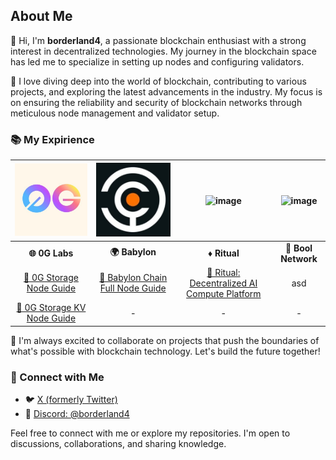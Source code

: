## About Me

👋 Hi, I'm **borderland4**, a passionate blockchain enthusiast with a strong interest in decentralized technologies. My journey in the blockchain space has led me to specialize in setting up nodes and configuring validators.

🔗 I love diving deep into the world of blockchain, contributing to various projects, and exploring the latest advancements in the industry. My focus is on ensuring the reliability and security of blockchain networks through meticulous node management and validator setup.

### 📚 My Expirience

| <img src="https://github.com/borderland4/0g-labs-guides/blob/main/0gIcon.jpg" width="300"> | <img src="https://github.com/borderland4/babylonchain-guide/blob/main/babylonIcon.jpg" width="300"> | ![image](https://github.com/user-attachments/assets/d3ddda4a-9e8e-4374-837a-445e209ccf15) | ![image](https://github.com/user-attachments/assets/fb652a21-97cc-42b9-8422-e77598a98c83) |
|:--:|:--:|:--:|:--:|
| **🌐 0G Labs**  | **🌍 Babylon**  | **♦️ Ritual** | **👀 Bool Network** |
| [📄 0G Storage Node Guide](https://github.com/borderland4/0g-labs-guides/blob/main/0G%20Storage%20Node%20Guide.md) | [📄 Babylon Chain Full Node Guide](https://github.com/borderland4/babylonchain-guide/blob/main/Babylonchain%20Node%20Guide.md) | [📄 Ritual: Decentralized AI Compute Platform](https://medium.com/@gerbayyyy3/ritual-decentralized-ai-compute-platform-4f9eedd15d85) | asd |
| [📄 0G Storage KV Node Guide](https://github.com/borderland4/0g-labs-guides/blob/main/0g%20Storage%20KV%20Node%20Guide.md) | - | - | - |

🚀 I'm always excited to collaborate on projects that push the boundaries of what's possible with blockchain technology. Let's build the future together!

### 🔗 Connect with Me

- 🐦 [X (formerly Twitter)](https://x.com/YMejia70783)
- 💬 [Discord: @borderland4](https://discord.com/users/639530648282)


Feel free to connect with me or explore my repositories. I'm open to discussions, collaborations, and sharing knowledge.
